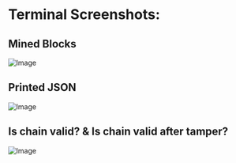 # Terminal Screenshots:

## Mined Blocks
![Image](https://github.com/user-attachments/assets/83634301-b128-42df-90ae-9f7d755c2fbf)

## Printed JSON
![Image](https://github.com/user-attachments/assets/0cca849a-c70b-442b-bd90-0592ac3625d6)

## Is chain valid? & Is chain valid after tamper? 
![Image](https://github.com/user-attachments/assets/24ef3918-b8e2-4f6b-a6c0-3d0ddb6e557b)
